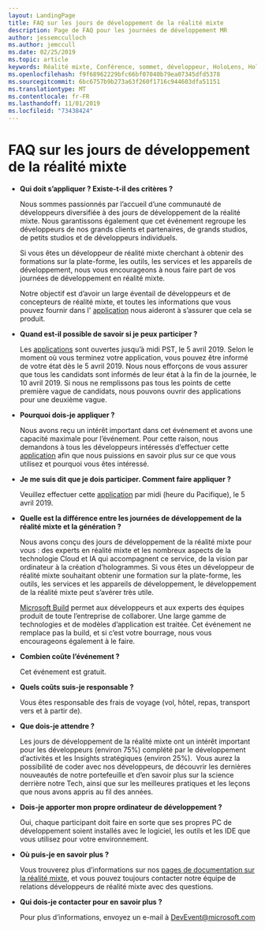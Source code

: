 ```yaml
---
layout: LandingPage
title: FAQ sur les jours de développement de la réalité mixte
description: Page de FAQ pour les journées de développement MR
author: jessemcculloch
ms.author: jemccull
ms.date: 02/25/2019
ms.topic: article
keywords: Réalité mixte, Conférence, sommet, développeur, HoloLens, HoloLens 2, Kinect
ms.openlocfilehash: f9f68962229bfc66bf07040b79ea07345dfd5378
ms.sourcegitcommit: 6bc6757b9b273a63f260f1716c944603dfa51151
ms.translationtype: MT
ms.contentlocale: fr-FR
ms.lasthandoff: 11/01/2019
ms.locfileid: "73438424"
---
```

# <a name="mixed-reality-dev-days-faq"></a>FAQ sur les jours de développement de la réalité mixte

* **Qui doit s’appliquer ? Existe-t-il des critères ?**
    
    Nous sommes passionnés par l’accueil d’une communauté de développeurs diversifiée à des jours de développement de la réalité mixte. Nous garantissons également que cet événement regroupe les développeurs de nos grands clients et partenaires, de grands studios, de petits studios et de développeurs individuels.

    Si vous êtes un développeur de réalité mixte cherchant à obtenir des formations sur la plate-forme, les outils, les services et les appareils de développement, nous vous encourageons à nous faire part de vos journées de développement en réalité mixte.

    Notre objectif est d’avoir un large éventail de développeurs et de concepteurs de réalité mixte, et toutes les informations que vous pouvez fournir dans l' [application](https://aka.ms/MRDevDayApplication) nous aideront à s’assurer que cela se produit.

* **Quand est-il possible de savoir si je peux participer ?**

    Les [applications](https://aka.ms/MRDevDayApplication) sont ouvertes jusqu’à midi PST, le 5 avril 2019. Selon le moment où vous terminez votre application, vous pouvez être informé de votre état dès le 5 avril 2019. Nous nous efforçons de vous assurer que tous les candidats sont informés de leur état à la fin de la journée, le 10 avril 2019. Si nous ne remplissons pas tous les points de cette première vague de candidats, nous pouvons ouvrir des applications pour une deuxième vague.

* **Pourquoi dois-je appliquer ?**

    Nous avons reçu un intérêt important dans cet événement et avons une capacité maximale pour l’événement. Pour cette raison, nous demandons à tous les développeurs intéressés d’effectuer cette [application](https://aka.ms/MRDevDayApplication) afin que nous puissions en savoir plus sur ce que vous utilisez et pourquoi vous êtes intéressé.

* **Je me suis dit que je dois participer.  Comment faire appliquer ?**

    Veuillez effectuer cette [application](https://aka.ms/MRDevDayApplication) par midi (heure du Pacifique), le 5 avril 2019.

* **Quelle est la différence entre les journées de développement de la réalité mixte et la génération ?**

    Nous avons conçu des jours de développement de la réalité mixte pour vous : des experts en réalité mixte et les nombreux aspects de la technologie Cloud et IA qui accompagnent ce service, de la vision par ordinateur à la création d’hologrammes. Si vous êtes un développeur de réalité mixte souhaitant obtenir une formation sur la plate-forme, les outils, les services et les appareils de développement, le développement de la réalité mixte peut s’avérer très utile. 

    [Microsoft Build](https://www.microsoft.com//build) permet aux développeurs et aux experts des équipes produit de toute l’entreprise de collaborer. Une large gamme de technologies et de modèles d’application est traitée. Cet événement ne remplace pas la build, et si c’est votre bourrage, nous vous encourageons également à le faire. 

* **Combien coûte l’événement ?**

    Cet événement est gratuit.

* **Quels coûts suis-je responsable ?**

    Vous êtes responsable des frais de voyage (vol, hôtel, repas, transport vers et à partir de).

* **Que dois-je attendre ?**

    Les jours de développement de la réalité mixte ont un intérêt important pour les développeurs (environ 75%) complété par le développement d’activités et les Insights stratégiques (environ 25%).  Vous aurez la possibilité de coder avec nos développeurs, de découvrir les dernières nouveautés de notre portefeuille et d’en savoir plus sur la science derrière notre Tech, ainsi que sur les meilleures pratiques et les leçons que nous avons appris au fil des années.

* **Dois-je apporter mon propre ordinateur de développement ?**

    Oui, chaque participant doit faire en sorte que ses propres PC de développement soient installés avec le logiciel, les outils et les IDE que vous utilisez pour votre environnement.

* **Où puis-je en savoir plus ?**

    Vous trouverez plus d’informations sur nos [pages de documentation sur la réalité mixte](mr-dev-days.md), et vous pouvez toujours contacter notre équipe de relations développeurs de réalité mixte avec des questions.

* **Qui dois-je contacter pour en savoir plus ?**

    Pour plus d’informations, envoyez un e-mail à DevEvent@microsoft.com
